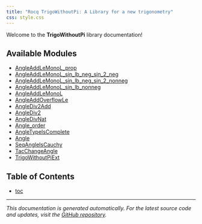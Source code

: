 ```yaml
---
title: "Rocq TrigoWithoutPi: A Library for a new trigonometry"
css: style.css
---
```


Welcome to the **TrigoWithoutPi** library documentation!

## Available Modules

- [AngleAddLeMonoL_prop](TrigoWithoutPi.AngleAddLeMonoL_prop.html)
- [AngleAddLeMonoL_sin_lb_neg_sin_2_neg](TrigoWithoutPi.AngleAddLeMonoL_sin_lb_neg_sin_2_neg.html)
- [AngleAddLeMonoL_sin_lb_neg_sin_2_nonneg](TrigoWithoutPi.AngleAddLeMonoL_sin_lb_neg_sin_2_nonneg.html)
- [AngleAddLeMonoL_sin_lb_nonneg](TrigoWithoutPi.AngleAddLeMonoL_sin_lb_nonneg.html)
- [AngleAddLeMonoL](TrigoWithoutPi.AngleAddLeMonoL.html)
- [AngleAddOverflowLe](TrigoWithoutPi.AngleAddOverflowLe.html)
- [AngleDiv2Add](TrigoWithoutPi.AngleDiv2Add.html)
- [AngleDiv2](TrigoWithoutPi.AngleDiv2.html)
- [AngleDivNat](TrigoWithoutPi.AngleDivNat.html)
- [Angle_order](TrigoWithoutPi.Angle_order.html)
- [AngleTypeIsComplete](TrigoWithoutPi.AngleTypeIsComplete.html)
- [Angle](TrigoWithoutPi.Angle.html)
- [SeqAngleIsCauchy](TrigoWithoutPi.SeqAngleIsCauchy.html)
- [TacChangeAngle](TrigoWithoutPi.TacChangeAngle.html)
- [TrigoWithoutPiExt](TrigoWithoutPi.TrigoWithoutPiExt.html)

## Table of Contents

- [toc](toc.html)

---

*This documentation is generated automatically. For the latest source
 code and updates, visit the [GitHub
 repository](https://github.com/roglo/rocq_trigo_without_pi).*
